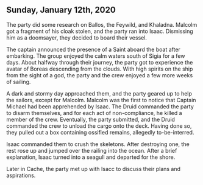 ## Sunday, January 12th, 2020

The party did some research on Ballos, the Feywild, and Khaladna.
Malcolm got a fragment of his cloak stolen, and the party ran into Isaac.
Dismissing him as a doomsayer, they decided to board their vessel.

The captain announced the presence of a Saint aboard the boat after embarking.
The group enjoyed the calm waters south of Sigia for a few days.
About halfway through their journey, the party got to experience the avatar of Boreas descending from the clouds.
With high spirits on the ship from the sight of a god, the party and the crew enjoyed a few more weeks of sailing.

A dark and stormy day approached them, and the party geared up to help the sailors, except for Malcolm.
Malcolm was the first to notice that Captain Michael had been apprehended by Isaac.
The Druid commanded the party to disarm themselves, and for each act of non-compliance, he killed a member of the crew.
Eventually, the party submitted, and the Druid commanded the crew to unload the cargo onto the deck.
Having done so, they pulled out a box containing ossified remains, allegedly to-be-interred.

Isaac commanded them to crush the skeletons. After destroying one, the rest rose up and jumped over the railing into the ocean.
After a brief explanation, Isaac turned into a seagull and departed for the shore.

Later in Cache, the party met up with Isacc to discuss their plans and aspirations.

